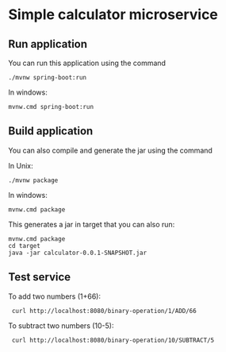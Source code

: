 # Simple calculator microservice

## Run application

You can run this application using the command
```
./mvnw spring-boot:run
```
In windows:
```
mvnw.cmd spring-boot:run
```
## Build application

You can also compile and generate the jar using the command

In Unix:

```
./mvnw package
```
In windows:
```
mvnw.cmd package
```
This generates a jar in target that you can also run:
```
mvnw.cmd package
cd target
java -jar calculator-0.0.1-SNAPSHOT.jar
```

## Test service

To add two numbers (1+66):
```
 curl http://localhost:8080/binary-operation/1/ADD/66
```
To subtract two numbers (10-5):
```
 curl http://localhost:8080/binary-operation/10/SUBTRACT/5
```